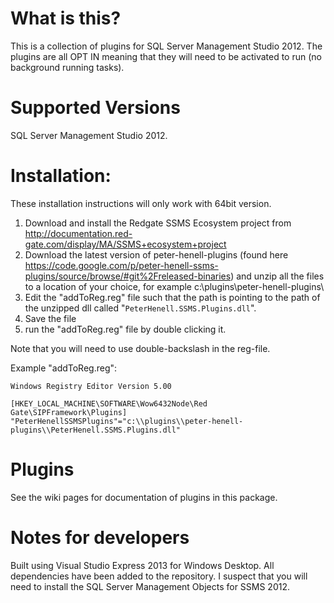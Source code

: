 # What is this? #
This is a collection of plugins for SQL Server Management Studio 2012. The plugins are all OPT IN meaning that they will need to be activated to run (no background running tasks).

# Supported Versions #
SQL Server Management Studio 2012.


# Installation: #
These installation instructions will only work with 64bit version.

  1. Download and install the Redgate SSMS Ecosystem project from http://documentation.red-gate.com/display/MA/SSMS+ecosystem+project
  1. Download the latest version of peter-henell-plugins (found here https://code.google.com/p/peter-henell-ssms-plugins/source/browse/#git%2Freleased-binaries) and unzip all the files to a location of your choice, for example c:\plugins\peter-henell-plugins\
  1. Edit the "addToReg.reg" file such that the path is pointing to the path of the unzipped dll called "`PeterHenell.SSMS.Plugins.dll`".
  1. Save the file
  1. run the "addToReg.reg" file by double clicking it.

Note that you will need to use double-backslash in the reg-file.

Example "addToReg.reg":
```
Windows Registry Editor Version 5.00

[HKEY_LOCAL_MACHINE\SOFTWARE\Wow6432Node\Red Gate\SIPFramework\Plugins]
"PeterHenellSSMSPlugins"="c:\\plugins\\peter-henell-plugins\\PeterHenell.SSMS.Plugins.dll"
```

# Plugins #
See the wiki pages for documentation of plugins in this package.

# Notes for developers #
Built using Visual Studio Express 2013 for Windows Desktop. All dependencies have been added to the repository. I suspect that you will need to install the SQL Server Management Objects for SSMS 2012.